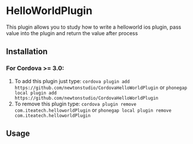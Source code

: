 HelloWorldPlugin
============

This plugin allows you to study how to write a helloworld ios plugin, pass value into the plugin and return the value after process

Installation
------------

### For Cordova >= 3.0:

1. To add this plugin just type: `cordova plugin add https://github.com/newtonstudio/CordovaHelloWorldPlugin` or `phonegap local plugin add https://github.com/newtonstudio/CordovaHelloWorldPlugin`
2. To remove this plugin type: `cordova plugin remove com.iteatech.helloworldPlugin` or `phonegap local plugin remove com.iteatech.helloworldPlugin`


Usage
-------
<!doctype html>
<html lang="en" ng-app="app">
    <head>
       <title>helloWorld</title>
       <script src="cordova.js"></script>
    </head>
<body>
    <script>
        document.addEventListener("deviceready", function () {
                                  
           HelloWorldPlugin.echo(function(e){
                                 alert(e); //ios will return the value you pass into
                                 },function(){
                                 alert('fail');
                                 }, "anything to pass to ios here");
                                  
        },false);
    </script>
</body>
</html>
